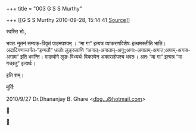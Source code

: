 +++
title = "003 G S S Murthy"

+++
[[G S S Murthy	2010-09-28, 15:14:41 [Source](https://groups.google.com/g/samskrita/c/9qtsM887zn0)]]



स्वस्ति भोः,

भवतः नूतनं सम्यक्-विवृतं पाठमपश्यम् । “मा गा” इत्यत्र व्याकरणविशेषः इत्थमस्तीति भाति। अदादिगणान्तर्गत-“इण्गतौ” धातोः लुङ्‍रूपाणि “अगात्-अगाताम्-अगुः;अगाः-अगातम्-अगात;अगाम्-अगाव-अगाम” इति भवन्ति। माङ्योगे लुङः विध्यर्थः विकल्पेन अकारलोपश्च भवतः। अतः “मा गा” इत्यत्र “मा गच्छतु” इत्यर्थः।

इति शम्।

मूर्तिः 

  
  

2010/9/27 Dr.Dhananjay B. Ghare \<[dbg...@hotmail.com]()\>





